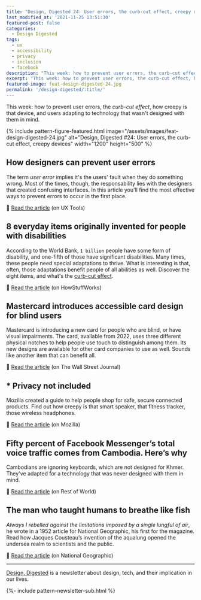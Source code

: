 ```yaml
---
title: "Design, Digested 24: User errors, the curb-cut effect, creepy devices"
last_modified_at: '2021-11-25 13:51:30'
featured-post: false
categories:
  - Design Digested
tags:
  - ux
  - accessibility
  - privacy
  - inclusion
  - facebook
description: "This week: how to prevent user errors, the curb-cut effect, how creepy is that device, and users adapting to technology that wasn't designed with them in mind."
excerpt: "This week: how to prevent user errors, the curb-cut effect, how creepy is that device, and users adapting to technology that wasn't designed with them in mind."
featured-image: feat-design-digested-24.jpg
permalink: '/design-digested/:title/'
---
```

<p class="lead">This week: how to prevent user errors, the <em>curb-cut effect</em>, how creepy is that device, and users adapting to technology that wasn't designed with them in mind.</p>

<!--more-->

{% include pattern-figure-featured.html image="/assets/images/feat-design-digested-24.jpg" alt="Design, Digested #24: User errors, the curb-cut effect, creepy devices" width="1200" height="500" %}

## How designers can prevent user errors

The term <em>user error</em> implies it's the users' fault when they do something wrong. Most of the times, though, the responsability lies with the designers that created confusing interfaces. In this article you'll find the most effective ways to prevent errors to occur in the first place. 

<p class="detached">🔗 <a href="https://uxtools.co/blog/how-designers-can-prevent-user-errors" target="_blank" rel="noopener">Read the article</a> (on UX Tools)</p>

## 8 everyday items originally invented for people with disabilities

According to the World Bank, <code>1 billion</code> people have some form of disability, and one-fifth of those have significant disabilities. Many times, these people need special adaptations to thrive. What is interesting is that, often, those adaptations benefit people of all abilities as well. Discover the eight items, and what's the <a href="https://ssir.org/articles/entry/the_curb_cut_effect" target="_blank" rel="noopener">curb-cut effect</a>.

<p class="detached">🔗 <a href="https://science.howstuffworks.com/innovation/everyday-innovations/items-invented-people-with-disabilities.htm" target="_blank" rel="noopener">Read the article</a> (on HowStuffWorks)</p>

## Mastercard introduces accessible card design for blind users

Mastercard is introducing a new card for people who are blind, or have visual impairments. The card, available from 2022, uses three different physical notches to help people use touch to distinguish among them. Its new designs are available for other card companies to use as well. Sounds like another item that can benefit all.

<p class="detached">🔗 <a href="https://www.wsj.com/articles/mastercard-introduces-accessible-card-design-for-blind-users-11635285951" target="_blank" rel="noopener">Read the article</a> (on The Wall Street Journal)</p>

## * Privacy not included

Mozilla created a guide to help people shop for safe, secure connected products. Find out how creepy is that smart speaker, that fitness tracker, those wireless headphones.

<p class="detached">🔗 <a href="https://foundation.mozilla.org/en/privacynotincluded/" target="_blank" rel="noopener">Read the article</a> (on Mozilla)</p>

## Fifty percent of Facebook Messenger’s total voice traffic comes from Cambodia. Here’s why

Cambodians are ignoring keyboards, which are not designed for Khmer. They've adapted for a technology that was never designed with them in mind. 

<p class="detached">🔗 <a href="https://restofworld.org/2021/facebook-didnt-know-why-half-of-messengers-voice-traffic-comes-from-cambodia-heres-why/" target="_blank" rel="noopener">Read the article</a> (on Rest of World)</p>

## The man who taught humans to breathe like fish

<em>Always I rebelled against the limitations imposed by a single lungful of air</em>, he wrote in a 1952 article for National Geographic, his first for the magazine. Read how Jacques Cousteau’s invention of the aqualung opened the undersea realm to scientists and the public.

<p class="detached">🔗 <a href="https://www.nationalgeographic.com/history/article/the-man-who-taught-humans-to-breathe-like-fish" target="_blank" rel="noopener">Read the article</a> (on National Geographic)</p>

<hr>

<p class="detached"><a href="/design-inspiration-newsletter-silvia-maggi/" title="Go to the Newsletter page">Design, Digested</a> is a newsletter about design, tech, and their implication in our lives.</p>

{%- include pattern-newsletter-sub.html %}




